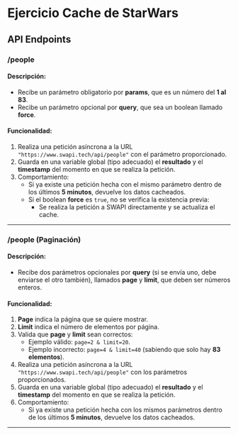 # Ejercicio Cache de StarWars

## API Endpoints

### **/people**

#### Descripción:
- Recibe un parámetro obligatorio por **params**, que es un número del **1 al 83**.
- Recibe un parámetro opcional por **query**, que sea un boolean llamado **force**.

#### Funcionalidad:
1. Realiza una petición asíncrona a la URL `"https://www.swapi.tech/api/people"` con el parámetro proporcionado.
2. Guarda en una variable global (tipo adecuado) el **resultado** y el **timestamp** del momento en que se realiza la petición.
3. Comportamiento:
   - Si ya existe una petición hecha con el mismo parámetro dentro de los últimos **5 minutos**, devuelve los datos cacheados.
   - Si el boolean **force** es `true`, no se verifica la existencia previa:
     - Se realiza la petición a SWAPI directamente y se actualiza el cache.

---

### **/people** (Paginación)

#### Descripción:
- Recibe dos parámetros opcionales por **query** (si se envía uno, debe enviarse el otro también), llamados **page** y **limit**, que deben ser números enteros.

#### Funcionalidad:
1. **Page** indica la página que se quiere mostrar.
2. **Limit** indica el número de elementos por página.
3. Valida que **page** y **limit** sean correctos:
   - Ejemplo válido: `page=2 & limit=20`.
   - Ejemplo incorrecto: `page=4 & limit=40` (sabiendo que solo hay **83 elementos**).
4. Realiza una petición asíncrona a la URL `"https://www.swapi.tech/api/people"` con los parámetros proporcionados.
5. Guarda en una variable global (tipo adecuado) el **resultado** y el **timestamp** del momento en que se realiza la petición.
6. Comportamiento:
   - Si ya existe una petición hecha con los mismos parámetros dentro de los últimos **5 minutos**, devuelve los datos cacheados.

---

